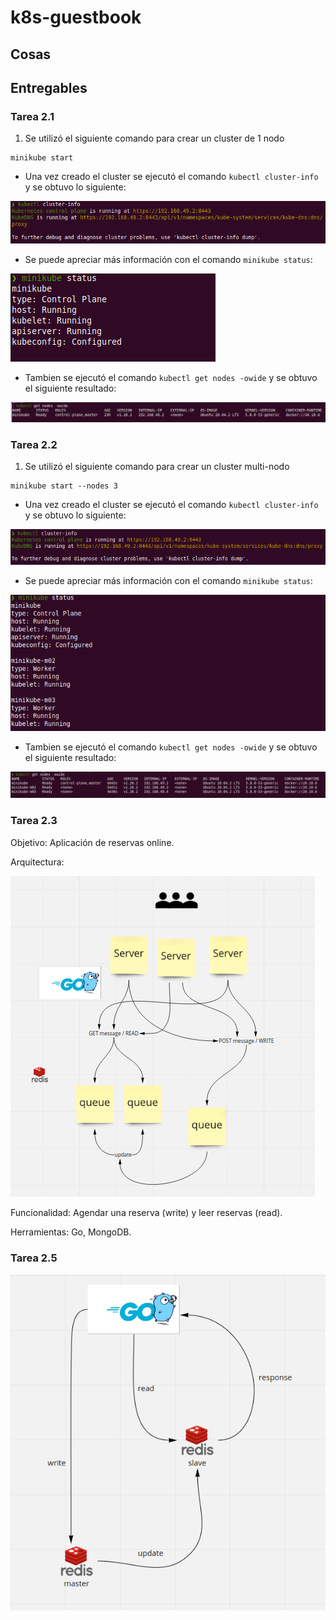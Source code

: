 # k8s-guestbook

## Cosas

## Entregables

### Tarea 2.1

1. Se utilizó el siguiente comando para crear un cluster de 1 nodo

```
minikube start
```

- Una vez creado el cluster se ejecutó el comando ```kubectl cluster-info``` y se obtuvo lo siguiente:

![kubectl cluster-info](./images/command_01.png)

- Se puede apreciar más información con el comando ```minikube status```:

![minikube status](./images/minikube_status_01.png)

- Tambien se ejecutó el comando ```kubectl get nodes -owide``` y se obtuvo el siguiente resultado:

![kubectl get nodes -owide](./images/command_02.png)

### Tarea 2.2

1. Se utilizó el siguiente comando para crear un cluster multi-nodo

```
minikube start --nodes 3
```

- Una vez creado el cluster se ejecutó el comando ```kubectl cluster-info``` y se obtuvo lo siguiente:

![kubectl cluster-info](./images/command_03.png)

- Se puede apreciar más información con el comando ```minikube status```:

![minikube status](./images/minikube_status_02.png)

- Tambien se ejecutó el comando ```kubectl get nodes -owide``` y se obtuvo el siguiente resultado:

![kubectl get nodes -owide](./images/command_04.png)

### Tarea 2.3
Objetivo: Aplicación de reservas online.

Arquitectura: 

![arquitectura](./images/architecture.png)

Funcionalidad: Agendar una reserva (write) y leer reservas (read).

Herramientas: Go, MongoDB.

### Tarea 2.5
![flow_a](./images/flow_a.png)
